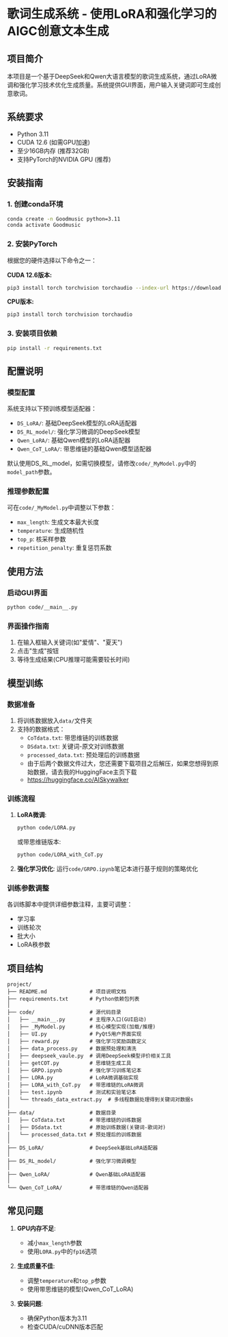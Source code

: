 # 歌词生成系统 - 使用LoRA和强化学习的AIGC创意文本生成

## 项目简介
本项目是一个基于DeepSeek和Qwen大语言模型的歌词生成系统，通过LoRA微调和强化学习技术优化生成质量。系统提供GUI界面，用户输入关键词即可生成创意歌词。

## 系统要求
- Python 3.11
- CUDA 12.6 (如需GPU加速)
- 至少16GB内存 (推荐32GB)
- 支持PyTorch的NVIDIA GPU (推荐)

## 安装指南

### 1. 创建conda环境
```bash
conda create -n Goodmusic python=3.11
conda activate Goodmusic
```

### 2. 安装PyTorch
根据您的硬件选择以下命令之一：

**CUDA 12.6版本:**
```bash
pip3 install torch torchvision torchaudio --index-url https://download.pytorch.org/whl/cu126
```

**CPU版本:**
```bash
pip3 install torch torchvision torchaudio
```

### 3. 安装项目依赖
```bash
pip install -r requirements.txt
```

## 配置说明

### 模型配置
系统支持以下预训练模型适配器：
- `DS_LoRA/`: 基础DeepSeek模型的LoRA适配器
- `DS_RL_model/`: 强化学习微调的DeepSeek模型
- `Qwen_LoRA/`: 基础Qwen模型的LoRA适配器
- `Qwen_CoT_LoRA/`: 带思维链的基础Qwen模型适配器

默认使用DS_RL_model，如需切换模型，请修改`code/_MyModel.py`中的`model_path`参数。

### 推理参数配置
可在`code/_MyModel.py`中调整以下参数：
- `max_length`: 生成文本最大长度
- `temperature`: 生成随机性
- `top_p`: 核采样参数
- `repetition_penalty`: 重复惩罚系数

## 使用方法

### 启动GUI界面
```bash
python code/__main__.py
```

### 界面操作指南
1. 在输入框输入关键词(如"爱情"、"夏天")
2. 点击"生成"按钮
3. 等待生成结果(CPU推理可能需要较长时间)



## 模型训练

### 数据准备
1. 将训练数据放入`data/`文件夹
2. 支持的数据格式：
   - `CoTdata.txt`: 带思维链的训练数据
   - `DSdata.txt`: 关键词-原文对训练数据
   - `processed_data.txt`: 预处理后的训练数据
   - 由于后两个数据文件过大，您还需要下载项目之后解压，如果您想得到原始数据，请去我的HuggingFace主页下载
   - https://huggingface.co/AISkywalker

### 训练流程
1. **LoRA微调**:
   ```bash
   python code/LORA.py
   ```
   或带思维链版本:
   ```bash
   python code/LORA_with_CoT.py
   ```

2. **强化学习优化**:
   运行`code/GRPO.ipynb`笔记本进行基于规则的策略优化

### 训练参数调整
各训练脚本中提供详细参数注释，主要可调整：
- 学习率
- 训练轮次
- 批大小
- LoRA秩参数

## 项目结构
```
project/
├── README.md              # 项目说明文档
├── requirements.txt       # Python依赖包列表
│
├── code/                  # 源代码目录
│   ├── __main__.py        # 主程序入口(GUI启动)
│   ├── _MyModel.py        # 核心模型实现(加载/推理)
│   ├── UI.py              # PyQt5用户界面实现
│   ├── reward.py          # 强化学习奖励函数定义
│   ├── data_process.py    # 数据预处理和清洗
│   ├── deepseek_vaule.py  # 调用DeepSeek模型评价相关工具
│   ├── getCOT.py          # 思维链生成工具
│   ├── GRPO.ipynb         # 强化学习训练笔记本
│   ├── LORA.py            # LoRA微调基础实现
│   ├── LORA_with_CoT.py   # 带思维链的LoRA微调
│   ├── test.ipynb         # 测试和实验笔记本
│   └── threads_data_extract.py  # 多线程数据处理得到关键词对数据s
│
├── data/                  # 数据目录
│   ├── CoTdata.txt        # 带思维链的训练数据
│   ├── DSdata.txt         # 原始训练数据(关键词-歌词对)
│   └── processed_data.txt # 预处理后的训练数据
│
├── DS_LoRA/               # DeepSeek基础LoRA适配器
│
├── DS_RL_model/           # 强化学习微调模型
│
├── Qwen_LoRA/             # Qwen基础LoRA适配器
│
└── Qwen_CoT_LoRA/         # 带思维链的Qwen适配器
```

## 常见问题
1. **GPU内存不足**:
   - 减小`max_length`参数
   - 使用`LORA.py`中的`fp16`选项

2. **生成质量不佳**:
   - 调整`temperature`和`top_p`参数
   - 使用带思维链的模型(Qwen_CoT_LoRA)

3. **安装问题**:
   - 确保Python版本为3.11
   - 检查CUDA/cuDNN版本匹配
